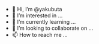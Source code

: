 - 👋 Hi, I’m @yakubuta
- 👀 I’m interested in ...
- 🌱 I’m currently learning ...
- 💞️ I’m looking to collaborate on ...
- 📫 How to reach me ...

<!---
yakubuta/yakubuta is a ✨ special ✨ repository because its `README.md` (this file) appears on your GitHub profile.
You can click the Preview link to take a look at your changes.
--->
